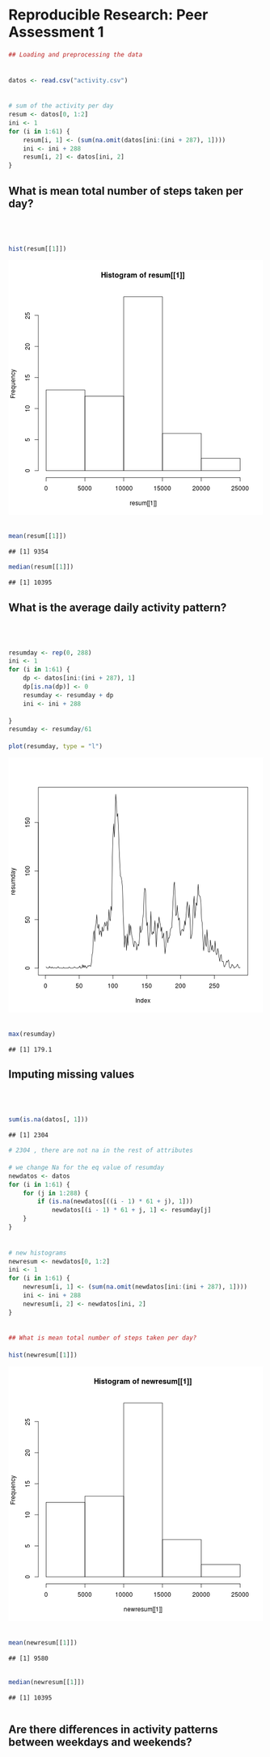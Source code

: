 # Reproducible Research: Peer Assessment 1


```r
## Loading and preprocessing the data


datos <- read.csv("activity.csv")


# sum of the activity per day
resum <- datos[0, 1:2]
ini <- 1
for (i in 1:61) {
    resum[i, 1] <- (sum(na.omit(datos[ini:(ini + 287), 1])))
    ini <- ini + 288
    resum[i, 2] <- datos[ini, 2]
}
```

## What is mean total number of steps taken per day?


```r



hist(resum[[1]])
```

![plot of chunk unnamed-chunk-1](figure/unnamed-chunk-1.png) 

```r

mean(resum[[1]])
```

```
## [1] 9354
```

```r
median(resum[[1]])
```

```
## [1] 10395
```

## What is the average daily activity pattern?

```r



resumday <- rep(0, 288)
ini <- 1
for (i in 1:61) {
    dp <- datos[ini:(ini + 287), 1]
    dp[is.na(dp)] <- 0
    resumday <- resumday + dp
    ini <- ini + 288
    
}
resumday <- resumday/61

plot(resumday, type = "l")
```

![plot of chunk unnamed-chunk-2](figure/unnamed-chunk-2.png) 

```r

max(resumday)
```

```
## [1] 179.1
```

## Imputing missing values

```r



sum(is.na(datos[, 1]))
```

```
## [1] 2304
```

```r
# 2304 , there are not na in the rest of attributes

# we change Na for the eq value of resumday
newdatos <- datos
for (i in 1:61) {
    for (j in 1:288) {
        if (is.na(newdatos[((i - 1) * 61 + j), 1])) 
            newdatos[(i - 1) * 61 + j, 1] <- resumday[j]
    }
}


# new histograms
newresum <- newdatos[0, 1:2]
ini <- 1
for (i in 1:61) {
    newresum[i, 1] <- (sum(na.omit(newdatos[ini:(ini + 287), 1])))
    ini <- ini + 288
    newresum[i, 2] <- newdatos[ini, 2]
}


## What is mean total number of steps taken per day?

hist(newresum[[1]])
```

![plot of chunk unnamed-chunk-3](figure/unnamed-chunk-3.png) 

```r

mean(newresum[[1]])
```

```
## [1] 9580
```

```r

median(newresum[[1]])
```

```
## [1] 10395
```

```r

```



## Are there differences in activity patterns between weekdays and weekends?
